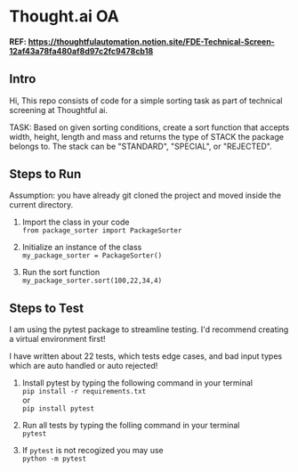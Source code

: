 # Thought.ai OA

#### REF: https://thoughtfulautomation.notion.site/FDE-Technical-Screen-12af43a78fa480af8d97c2fc9478cb18

## Intro
Hi,
This repo consists of code for a simple sorting task as part of technical screening at Thoughtful ai.

TASK: Based on given sorting conditions, create a sort function that accepts width, height, length and mass and returns the type of STACK the package belongs to.
The stack can be "STANDARD", "SPECIAL", or "REJECTED".

## Steps to Run
Assumption: you have already git cloned the project and moved inside the current directory.

1. Import the class in your code\
    `from package_sorter import PackageSorter`

2. Initialize an instance of the class\
    `my_package_sorter = PackageSorter()`

3. Run the sort function\
    `my_package_sorter.sort(100,22,34,4)`

## Steps to Test
I am using the pytest package to streamline testing.
I'd recommend creating a virtual environment first!

I have written about 22 tests, which tests edge cases, and bad input types which are auto handled or auto rejected!

1. Install pytest by typing the following command in your terminal\
    `pip install -r requirements.txt`\
    or\
    `pip install pytest`

2. Run all tests by typing the folling command in your terminal\
    `pytest`

3. If `pytest` is not recogized you may use\
    `python -m pytest`


